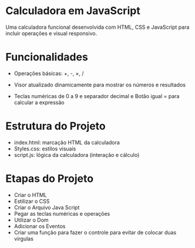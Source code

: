 

# Calculadora em JavaScript


Uma calculadora funcional desenvolvida com HTML, CSS e JavaScript  para incluir operações e visual responsivo.


# Funcionalidades

- Operações básicas: +, -, ×, /

- Visor atualizado dinamicamente para mostrar os números e resultados

- Teclas numéricas de 0 a 9 e separador decimal e Botão igual = para calcular a expressão


# Estrutura do Projeto

- index.html: marcação HTML da calculadora
- Styles.css: estilos visuais
- script.js: lógica da calculadora (interação e cálculo)


# Etapas do Projeto

- Criar o HTML
- Estilizar o CSS
- Criar o Arquivo Java Script
- Pegar as teclas numéricas e operações
- Utilizar o Dom
- Adicionar os Eventos
- Criar uma função para fazer o controle para evitar de colocar duas virgulas 



